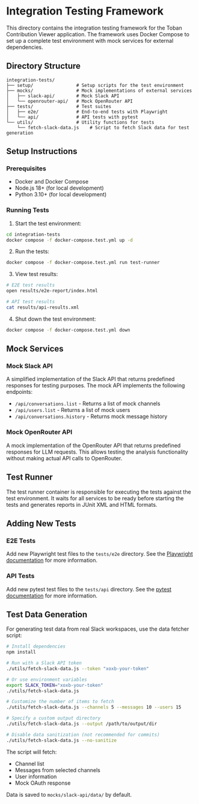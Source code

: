 # Integration Testing Framework

This directory contains the integration testing framework for the Toban Contribution Viewer application. The framework uses Docker Compose to set up a complete test environment with mock services for external dependencies.

## Directory Structure

```
integration-tests/
├── setup/                # Setup scripts for the test environment
├── mocks/                # Mock implementations of external services
│   ├── slack-api/        # Mock Slack API
│   └── openrouter-api/   # Mock OpenRouter API
├── tests/                # Test suites
│   ├── e2e/              # End-to-end tests with Playwright
│   └── api/              # API tests with pytest
└── utils/                # Utility functions for tests
    └── fetch-slack-data.js    # Script to fetch Slack data for test generation
```

## Setup Instructions

### Prerequisites

- Docker and Docker Compose
- Node.js 18+ (for local development)
- Python 3.10+ (for local development)

### Running Tests

1. Start the test environment:

```bash
cd integration-tests
docker compose -f docker-compose.test.yml up -d
```

2. Run the tests:

```bash
docker compose -f docker-compose.test.yml run test-runner
```

3. View test results:

```bash
# E2E test results
open results/e2e-report/index.html

# API test results
cat results/api-results.xml
```

4. Shut down the test environment:

```bash
docker compose -f docker-compose.test.yml down
```

## Mock Services

### Mock Slack API

A simplified implementation of the Slack API that returns predefined responses for testing purposes. The mock API implements the following endpoints:

- `/api/conversations.list` - Returns a list of mock channels
- `/api/users.list` - Returns a list of mock users
- `/api/conversations.history` - Returns mock message history

### Mock OpenRouter API

A mock implementation of the OpenRouter API that returns predefined responses for LLM requests. This allows testing the analysis functionality without making actual API calls to OpenRouter.

## Test Runner

The test runner container is responsible for executing the tests against the test environment. It waits for all services to be ready before starting the tests and generates reports in JUnit XML and HTML formats.

## Adding New Tests

### E2E Tests

Add new Playwright test files to the `tests/e2e` directory. See the [Playwright documentation](https://playwright.dev/docs/intro) for more information.

### API Tests

Add new pytest test files to the `tests/api` directory. See the [pytest documentation](https://docs.pytest.org/en/stable/) for more information.

## Test Data Generation

For generating test data from real Slack workspaces, use the data fetcher script:

```bash
# Install dependencies
npm install

# Run with a Slack API token
./utils/fetch-slack-data.js --token "xoxb-your-token"

# Or use environment variables
export SLACK_TOKEN="xoxb-your-token"
./utils/fetch-slack-data.js

# Customize the number of items to fetch
./utils/fetch-slack-data.js --channels 5 --messages 10 --users 15

# Specify a custom output directory
./utils/fetch-slack-data.js --output /path/to/output/dir

# Disable data sanitization (not recommended for commits)
./utils/fetch-slack-data.js --no-sanitize
```

The script will fetch:
- Channel list
- Messages from selected channels
- User information
- Mock OAuth response

Data is saved to `mocks/slack-api/data/` by default.
